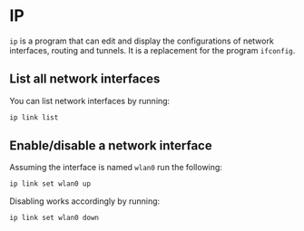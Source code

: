 # IP

`ip` is a program that can edit and display the configurations of network
interfaces, routing and tunnels.
It is a replacement for the program `ifconfig`.

## List all network interfaces

You can list network interfaces by running:

```sh
ip link list
```

## Enable/disable a network interface

Assuming the interface is named `wlan0` run the following:

```sh
ip link set wlan0 up
```

Disabling works accordingly by running:

```sh
ip link set wlan0 down
```
